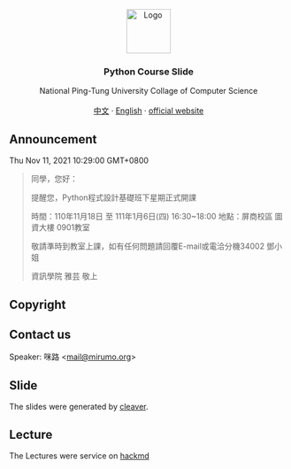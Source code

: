 <div id="top"></div>


<div align="center">
<img src="http://nptucsss.com/python/images/ccs_logo.png" alt="Logo" width="80" height="80" />
<h3 align="center">Python Course Slide</h3>

<p align="center">
National Ping-Tung University Collage of Computer Science
<br/>
<br/>
<a href="https://github.com/NPTUCSSS/python/tree/main/CHINESE">中文</a>
		·
 <a href="https://github.com/NPTUCSSS/python/tree/main/ENGLISH">English</a>
		·
<a href="https://ccs.nptu.edu.tw/index.php?Lang=en">official website</a>
</p>
</div>

## Announcement

Thu Nov 11, 2021 10:29:00 GMT+0800
>同學，您好：
>
>提醒您，Python程式設計基礎班下星期正式開課
>
>時間：110年11月18日 至 111年1月6日(四) 16:30~18:00 
>地點：屏商校區 圖資大樓 0901教室
>
>敬請準時到教室上課，如有任何問題請回覆E-mail或電洽分機34002 鄧小姐
>
>資訊學院 雅芸 敬上

## Copyright

## Contact us

Speaker: 咪路 &lt;mail@mirumo.org&gt;

## Slide

The slides were generated by [cleaver](https://github.com/jdan/cleaver).

## Lecture

The Lectures were service on [hackmd](https://hackmd.io)

